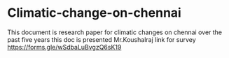 # Climatic-change-on-chennai
This document is research paper for climatic changes on chennai over the past five years
this doc is presented Mr.Koushalraj
link for survey
https://forms.gle/wSdbaLuBvgzQ6sK19
